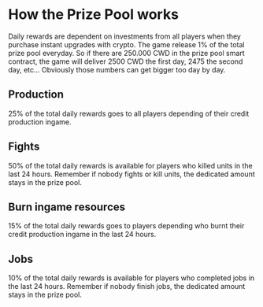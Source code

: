 # How the Prize Pool works

Daily rewards are dependent on investments from all players when they purchase instant upgrades with crypto. The game release 1% of the total prize pool everyday. So if there are 250.000 CWD in the prize pool smart contract, the game will deliver 2500 CWD the first day, 2475 the second day, etc... Obviously those numbers can get bigger too day by day.

## Production
25% of the total daily rewards goes to all players depending of their credit production ingame.

## Fights
50% of the total daily rewards is available for players who killed units in the last 24 hours. Remember if nobody fights or kill units, the dedicated amount stays in the prize pool.

## Burn ingame resources
15% of the total daily rewards goes to players depending who burnt their credit production ingame in the last 24 hours.

## Jobs
10% of the total daily rewards is available for players who completed jobs in the last 24 hours. Remember if nobody finish jobs, the dedicated amount stays in the prize pool.